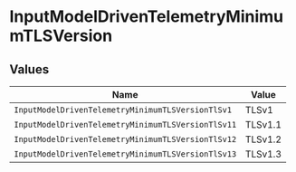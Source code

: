 # InputModelDrivenTelemetryMinimumTLSVersion


## Values

| Name                                               | Value                                              |
| -------------------------------------------------- | -------------------------------------------------- |
| `InputModelDrivenTelemetryMinimumTLSVersionTlSv1`  | TLSv1                                              |
| `InputModelDrivenTelemetryMinimumTLSVersionTlSv11` | TLSv1.1                                            |
| `InputModelDrivenTelemetryMinimumTLSVersionTlSv12` | TLSv1.2                                            |
| `InputModelDrivenTelemetryMinimumTLSVersionTlSv13` | TLSv1.3                                            |